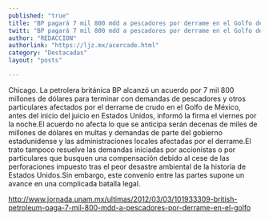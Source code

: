 ```yaml
---
published: "true"
title: "BP pagará 7 mil 800 mdd a pescadores por derrame en el Golfo de México"
twitt: "BP pagará 7 mil 800 mdd a pescadores por derrame en el Golfo de México"
author: "REDACCION"
authorlink: "https://ljz.mx/acercade.html"
category: "Destacadas"
layout: "posts"

---
```



  Chicago. La petrolera británica BP alcanzó un acuerdo por 7 mil 800 millones de dólares para terminar con demandas de pescadores y otros particulares afectados por el derrame de crudo en el Golfo de México, antes del inicio del juicio en Estados Unidos, informó la firma el viernes por la noche.El acuerdo no afecta lo que se anticipa serán decenas de miles de millones de dólares en multas y demandas de parte del gobierno estadunidense y las administraciones locales afectadas por el derrame.El trato tampoco resuelve las demandas iniciadas por accionistas o por particulares que busquen una compensación debido al cese de las perforaciones impuesto tras el peor desastre ambiental de la historia de Estados Unidos.Sin embargo, este convenio entre las partes supone un avance en una complicada batalla legal.



  http://www.jornada.unam.mx/ultimas/2012/03/03/101933309-british-petroleum-paga-7-mil-800-mdd-a-pescadores-por-derrame-en-el-golfo

